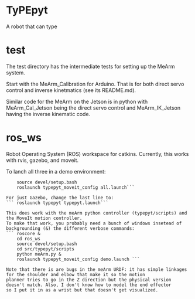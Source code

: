 # TyPEpyt
A robot that can type

# test
The test directory has the intermediate tests for setting up the MeArm system. 

Start with the MeArm_Calibration for Arduino. That is for both direct servo control and inverse kinetmatics (see its README.md). 

Similar code for the MeArm on the Jetson is in python with MeArm_Cal_Jetson being the direct servo control and MeArm_IK_Jetson having the inverse kinematic code.

# ros_ws
Robot Operating System (ROS) workspace for catkins. 
Currently, this works with rvis, gazebo, and moveit. 

To lanch all three in a demo environment:
```	cd ros_ws
	source devel/setup.bash
	roslaunch typepyt_moveit_config all.launch```

For just Gazebo, change the last line to:
```	roslaunch typepyt typepyt.launch```

This does work with the meArm python controller (typepyt/scripts) and the MoveIt motion controller. 
To make that work, you probably need a bunch of windows insetead of backgrounding (&) the different verbose commands:
``` roscore &
    cd ros_ws
	source devel/setup.bash
	cd src/typepyt/scripts
    python meArm.py &
	roslaunch typepyt_moveit_config demo.launch ```

Note that there is are bugs in the meArm URDF: it has simple linkages for the shoulder and elbow that make it so the motion 
planner tries to go in the Z direction but the physical version doesn't match. Also, I don't know how to model the end effector 
so I put it in as a wrist but that doesn't get visualized.